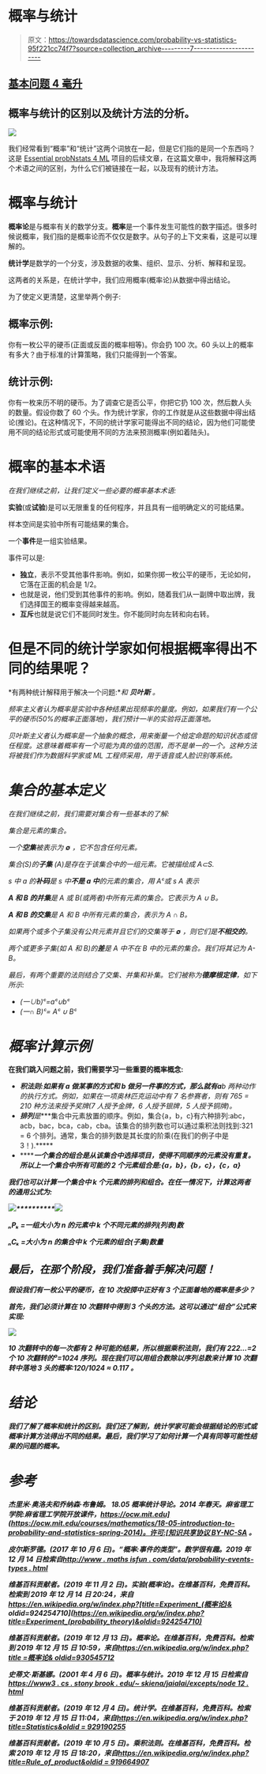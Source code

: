 # 概率与统计

> 原文：<https://towardsdatascience.com/probability-vs-statistics-95f221cc74f7?source=collection_archive---------7----------------------->

## [基本问题 4 毫升](http://towardsdatascience.com/tagged/Essential-probNstats-4-ML)

## 概率与统计的区别以及统计方法的分析。

[![](img/4954fbc7f91689d3a52ccc6d9c1b3711.png)](http://wallpaperswide.com/coin-wallpapers.html)

我们经常看到“概率”和“统计”这两个词放在一起，但是它们指的是同一个东西吗？这是 [Essential probNstats 4 ML](http://towardsdatascience.com/tagged/Essential-probNstats-4-ML) 项目的后续文章，在这篇文章中，我将解释这两个术语之间的区别，为什么它们被链接在一起，以及现有的统计方法。

# 概率与统计

**概率论**是与概率有关的数学分支。**概率**是一个事件发生可能性的数字描述。很多时候说概率，我们指的是概率论而不仅仅是数字。从句子的上下文来看，这是可以理解的。

**统计学**是数学的一个分支，涉及数据的收集、组织、显示、分析、解释和呈现。

这两者的关系是，在统计学中，我们应用概率(概率论)从数据中得出结论。

为了使定义更清楚，这里举两个例子:

## **概率示例:**

你有一枚公平的硬币(正面或反面的概率相等)。你会扔 100 次。60 头以上的概率有多大？由于标准的计算策略，我们只能得到一个答案。

## **统计示例:**

你有一枚来历不明的硬币。为了调查它是否公平，你把它扔 100 次，然后数人头的数量。假设你数了 60 个头。作为统计学家，你的工作就是从这些数据中得出结论(推论)。在这种情况下，不同的统计学家可能得出不同的结论，因为他们可能使用不同的结论形式或可能使用不同的方法来预测概率(例如着陆头)。

# 概率的基本术语

*在我们继续之前，让我们定义一些必要的概率基本术语:*

**实验**(或**试验**)是可以无限重复的任何程序，并且具有一组明确定义的可能结果。

样本空间是实验中所有可能结果的集合。

一个**事件**是一组实验结果。

事件可以是:

*   **独立**，表示不受其他事件影响。例如，如果你掷一枚公平的硬币，无论如何，它落在正面的机会是 1/2。
*   也就是说，他们受到其他事件的影响。例如，随着我们从一副牌中取出牌，我们选择国王的概率变得越来越高。
*   **互斥**也就是说它们不能同时发生。你不能同时向左转和向右转。

# 但是不同的统计学家如何根据概率得出不同的结果呢？

*有两种统计解释用于解决一个问题:***和* ***贝叶斯*** *。**

*频率主义者认为概率是实验中各种结果出现频率的量度。例如，如果我们有一个公平的硬币(50%的概率正面落地)，我们预计一半的实验将正面落地。*

*贝叶斯主义者认为概率是一个抽象的概念，用来衡量一个给定命题的知识状态或信任程度。这意味着概率有一个可能为真的值的范围，而不是单一的一个。这种方法将被我们作为数据科学家或 ML 工程师采用，用于语音或人脸识别等系统。*

# *集合的基本定义*

*在我们继续之前，我们需要对集合有一些基本的了解:*

*集合是元素的集合。*

*一个**空集**被表示为 **∅** ，它不包含任何元素。*

*集合(S)的**子集** (A)是存在于该集合中的一组元素。它被描绘成 A⊂S.*

*s 中 a 的**补码**是 s 中**不是 a 中**的元素的集合，用 Aᶜ或 s A 表示*

***A 和 B 的并集**是 A 或 B(或两者)中所有元素的集合。它表示为 A ∪ B。*

***A 和 B 的交集**是 A 和 B 中所有元素的集合，表示为 A ∩ B。*

*如果两个或多个子集没有公共元素并且它们的交集等于 **∅** ，则它们是**不相交的**。*

*两个或更多子集(如 A 和 B)的**差**是 A 中不在 B 中的元素的集合。我们将其记为 A-B。*

*最后，有两个重要的法则结合了交集、并集和补集。它们被称为**德摩根定律**，如下所示:*

*   *(一∪b)ᶜ=aᶜ∪bᶜ*
*   *(一∩ B)ᶜ= Aᶜ ∪ Bᶜ*

# *概率计算示例*

**在我们跳入问题之前，我们需要学习一些重要的概率概念:**

*   ***积法则:**如果有 **a** 做某事的方式和 **b** 做另一件事的方式，那么就有**a**b 两种动作的执行方式。例如，如果在一项奥林匹克运动中有 7 名参赛者，则有 765 = 210 种方法来授予奖牌(7 人授予金牌，6 人授予银牌，5 人授予铜牌)。*
*   ***排列**是****集合中元素放置的顺序。例如，集合{a，b，c}有六种排列:abc，acb，bac，bca，cab，cba。该集合的排列数也可以通过乘积法则找到:321 = 6 个排列。通常，集合的排列数是其长度的阶乘(在我们的例子中是 3！).*****
*   *******一个集合的组合**是从该集合中选择项目，使得不同顺序的元素没有重复。所以上一个集合中所有可能的 2 个元素组合是:{a，b}，{b，c}，{c，a}*****

*****我们也可以计算一个集合中 k 个元素的排列和组合。在任一情况下，计算这两者的通用公式为:*****

*****![](img/480cf3fbb34c72c5b88342ad5b07e8e1.png)**********![](img/87418215717695d87f71d7f307761f50.png)*****

*****ₙPₖ =一组大小为 n 的元素中 k 个不同元素的排列(列表)数*****

*****ₙCₖ =大小为 n 的集合中 k 个元素的组合(子集)数量*****

## *****最后，在那个阶段，我们准备着手解决问题！*****

*****假设我们有一枚公平的硬币，在 10 次投掷中正好有 3 个正面着地的概率是多少？*****

*****首先，我们必须计算在 10 次翻转中得到 3 个头的方法。这可以通过“组合”公式来实现:*****

*****![](img/896cf7891761744bbd95011aa9b63984.png)*****

*****10 次翻转中的每一次都有 2 种可能的结果，所以根据乘积法则，我们有 2*2*2…=2 个 10 次翻转的⁰=1024 序列。现在我们可以用组合数除以序列总数来计算 10 次翻转中落地 3 头的概率:120/1024 ≈ **0.117** 。*****

# *****结论*****

*****我们了解了概率和统计的区别。我们还了解到，统计学家可能会根据结论的形式或概率计算方法得出不同的结果。最后，我们学习了如何计算一个具有同等可能性结果的问题的概率。*****

# *****参考*****

*****杰里米·奥洛夫和乔纳森·布鲁姆。 *18.05 概率统计导论。2014 年春天。麻省理工学院:麻省理工学院开放课件，[https://ocw.mit.edu](https://ocw.mit.edu/courses/mathematics/18-05-introduction-to-probability-and-statistics-spring-2014)。许可:[知识共享协议 BY-NC-SA](https://creativecommons.org/licenses/by-nc-sa/4.0/) 。******

*****皮尔斯罗德。(2017 年 10 月 6 日)。“概率:事件的类型”。数学很有趣。2019 年 12 月 14 日检索自[http://www . maths isfun . com/data/probability-events-types . html](http://www.mathsisfun.com/data/probability-events-types.html)*****

*****维基百科贡献者。(2019 年 11 月 2 日)。实验(概率论)。在*维基百科，免费百科*。检索到 2019 年 12 月 14 日 20:24，来自 https://en.wikipedia.org/w/index.php?[title=Experiment_(概率论)& oldid=924254710](https://en.wikipedia.org/w/index.php?title=Experiment_(probability_theory)&oldid=924254710)*****

*****维基百科贡献者。(2019 年 12 月 13 日)。概率论。在*维基百科，免费百科*。检索到 2019 年 12 月 15 日 10:59，来自[https://en.wikipedia.org/w/index.php?title =概率论& oldid=930545712](https://en.wikipedia.org/w/index.php?title=Probability_theory&oldid=930545712)*****

*****史蒂文·斯基娜。(2001 年 4 月 6 日)。概率与统计。2019 年 12 月 15 日检索自[https://www3 . cs . stony brook . edu/~ skiena/jaialai/excepts/node 12 . html](https://www3.cs.stonybrook.edu/~skiena/jaialai/excerpts/node12.html)*****

*****维基百科贡献者。(2019 年 12 月 4 日)。统计学。在*维基百科，免费百科*。检索于 2019 年 12 月 15 日 11:04，来自[https://en.wikipedia.org/w/index.php?title=Statistics&oldid = 929190255](https://en.wikipedia.org/w/index.php?title=Statistics&oldid=929190255)*****

*****维基百科贡献者。(2019 年 10 月 5 日)。乘积法则。在*维基百科，免费百科*。检索 2019 年 12 月 15 日 18:20，来自[https://en.wikipedia.org/w/index.php?title=Rule_of_product&oldid = 919664907](https://en.wikipedia.org/w/index.php?title=Rule_of_product&oldid=919664907)*****